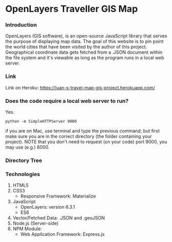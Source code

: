 # OpenLayers Traveller GIS Map

### Introduction

OpenLayers (GIS software), is an open-source JavaScript library that serves the
purpose of displaying map data. The goal of this website is to pin point the world
cities that have been visited by the author of this project. Geographical coordinate 
data gets fetched from a .JSON document within the file system and it's viewable as 
long as the program runs in a local web server.

### Link
Link on Heroku: https://juan-s-travel-map-gis-project.herokuapp.com/

### Does the code require a local web server to run?
Yes.

`python -m SimpleHTTPServer 9000`

if you are on Mac, use terminal and type the previous command; but first 
make sure you are in the correct directory (the folder containing your project).
NOTE that you don't need to request (on your code) port 9000, you may use 
(e.g.) 8000.

### Directory Tree


### Technologies

1. HTML5
2. CSS3
   * Responsive Framework: Materialize
3. JavaScript
   * OpenLayers: version 6.3.1
   * ES6
4. Vector/Fetched Data: .JSON and .geoJSON
5. Node.js (Server-side)
6. NPM Module:
   * Web Application Framework: Express.js
